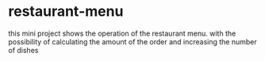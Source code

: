 # restaurant-menu
this mini project shows the operation of the restaurant menu. with the possibility of calculating the amount of the order and increasing the number of dishes

